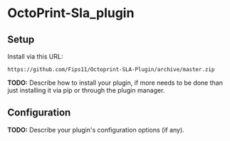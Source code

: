 # OctoPrint-Sla_plugin

## Setup

Install via this URL:

    https://github.com/Fips11/Octoprint-SLA-Plugin/archive/master.zip

**TODO:** Describe how to install your plugin, if more needs to be done than just installing it via pip or through
the plugin manager.

## Configuration

**TODO:** Describe your plugin's configuration options (if any).
